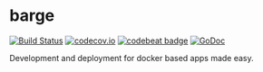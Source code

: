 barge
=====
[![Build Status](https://travis-ci.org/thedodd/barge.svg?branch=master)](https://travis-ci.org/thedodd/barge)
[![codecov.io](https://codecov.io/github/thedodd/barge/coverage.svg?branch=master)](https://codecov.io/github/thedodd/barge?branch=master)
[![codebeat badge](https://codebeat.co/badges/5fb376bb-a22e-45b4-b305-4f60c381ac39)](https://codebeat.co/projects/github-com-thedodd-barge)
[![GoDoc](https://godoc.org/github.com/thedodd/barge?status.svg)](https://godoc.org/github.com/thedodd/barge)

Development and deployment for docker based apps made easy.
